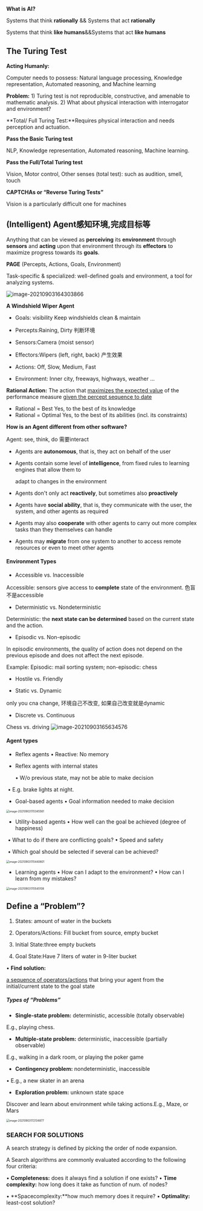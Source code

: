 **What is AI?**

Systems that think **rationally** && Systems that act **rationally**

Systems that think **like humans**&&Systems that act **like humans**

## **The Turing Test**

**Acting Humanly:**

Computer needs to possess: Natural language processing, Knowledge representation, Automated reasoning, and Machine learning

**Problem:** 1) Turing test is not reproducible, constructive, and amenable to mathematic analysis. 2) What about physical interaction with interrogator and environment?

**Total/ Full Turing Test:**Requires physical interaction and needs perception and actuation.

**Pass the Basic Turing test**

NLP, Knowledge representation, Automated reasoning, Machine learning. 

**Pass the Full/Total Turing test**

Vision, Motor control, Other senses (total test): such as audition, smell, touch

**CAPTCHAs or “Reverse Turing Tests”**

Vision is a particularly difficult one for machines

## (Intelligent) Agent感知环境,完成目标等

Anything that can be viewed as **perceiving** its **environment** through **sensors** and **acting** upon that environment through its **effectors** to maximize progress towards its **goals**.

**PAGE** (Percepts, Actions, Goals, Environment)

Task-specific & specialized: well-defined goals and environment, a tool for analyzing systems. 

![image-20210903164303866](w1.assets/image-20210903164303866.png)

**A Windshield Wiper Agent**

- Goals: visibility Keep windshields clean & maintain

- Percepts:Raining, Dirty 判断环境
- Sensors:Camera (moist sensor) 
- Effectors:Wipers (left, right, back) 产生效果
- Actions: Off, Slow, Medium, Fast
- Environment: Inner city, freeways, highways, weather ...

**Rational Action:** The action that <u>maximizes the expected value</u> of the performance measure <u>given the percept sequence to date</u>

- Rational = Best Yes, to the best of its knowledge
- Rational = Optimal Yes, to the best of its abilities (incl. its constraints)

**How is an Agent different from other software?**

Agent: see, think, do 需要interact

- Agents are **autonomous**, that is, they act on behalf of the user

- Agents contain some level of **intelligence**, from fixed rules to learning engines that allow them to

  adapt to changes in the environment

- Agents don't only act **reactively**, but sometimes also **proactively**

- Agents have **social ability**, that is, they communicate with the user, the system, and other agents as required

- Agents may also **cooperate** with other agents to carry out more complex tasks than they themselves can handle

- Agents may **migrate** from one system to another to access remote resources or even to meet other agents

#### Environment Types

- Accessible vs. Inaccessible

Accessible: sensors give access to **complete** state of the environment. 色盲不是accessible

- Deterministic vs. Nondeterministic 

Deterministic: the **next state can be determined** based on the current state and the action.

- Episodic vs. Non-episodic

 In episodic environments, the quality of action does not depend on the previous episode and does not affect the next episode. 

Example: Episodic: mail sorting system; non-episodic: chess

- Hostile vs. Friendly

- Static vs. Dynamic

only you cna change, 环境自己不改变, 如果自己改变就是dynamic

- Discrete vs. Continuous

Chess vs. driving ![image-20210903165634576](w1.assets/image-20210903165634576.png)

#### **Agent types**

- Reflex agents
   • Reactive: No memory

-  Reflex agents with internal states

   • W/o previous state, may not be able to make decision 

​    • E.g. brake lights at night.

- Goal-based agents
   • Goal information needed to make decision

<img src="w1.assets/image-20210903170345561.png" alt="image-20210903170345561" style="zoom:50%;" />

- Utility-based agents
   • How well can the goal be achieved (degree of happiness)

​       • What to do if there are conflicting goals? • Speed and safety

​       • Which goal should be selected if several can be achieved?

<img src="w1.assets/image-20210903170440601.png" alt="image-20210903170440601" style="zoom:50%;" />

-  Learning agents
   • How can I adapt to the environment? • How can I learn from my mistakes?

<img src="w1.assets/image-20210903170545108.png" alt="image-20210903170545108" style="zoom:50%;" />

## **Define a “Problem”?**

1. States: amount of water in the buckets

2. Operators/Actions: Fill bucket from source, empty bucket
3. Initial State:three empty buckets
4. Goal State:Have 7 liters of water in 9-liter bucket

• **Find solution:**

<u>a sequence of operators/actions</u> that bring your agent from the initial/current state to the goal state

##### **Types of “Problems”**

- **Single-state problem:** deterministic, accessible (totally observable)

E.g., playing chess.

- **Multiple-state problem:** deterministic, inaccessible (partially observable)

 E.g., walking in a dark room, or playing the poker game

- **Contingency problem:** nondeterministic, inaccessible

• E.g., a new skater in an arena

- **Exploration problem:** unknown state space

Discover and learn about environment while taking actions.E.g., Maze, or Mars

<img src="w1.assets/image-20210903172134877.png" alt="image-20210903172134877" style="zoom:50%;" />

### **SEARCH FOR SOLUTIONS**

A search strategy is defined by picking the order of node expansion.

A Search algorithms are commonly evaluated according to the following four criteria:

• **Completeness:** does it always find a solution if one exists?
 • **Time complexity:** how long does it take as function of num. of nodes?

 • **Spacecomplexity:**how much memory does it require?
 • **Optimality:** least-cost solution?

